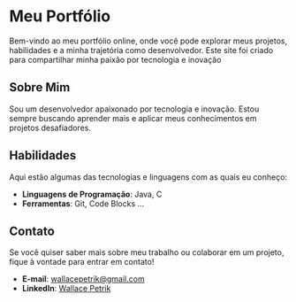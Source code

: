 # Meu Portfólio

Bem-vindo ao meu portfólio online, onde você pode explorar meus projetos, habilidades e a minha trajetória como desenvolvedor. Este site foi criado para compartilhar minha paixão por tecnologia e inovação

## Sobre Mim

Sou um desenvolvedor apaixonado por tecnologia e inovação. Estou sempre buscando aprender mais e aplicar meus conhecimentos em projetos desafiadores.

## Habilidades

Aqui estão algumas das tecnologias e linguagens com as quais eu conheço:

- **Linguagens de Programação**: Java, C
- **Ferramentas**: Git, Code Blocks
...

## Contato

Se você quiser saber mais sobre meu trabalho ou colaborar em um projeto, fique à vontade para entrar em contato!

- **E-mail**: wallacepetrik@gmail.com
- **LinkedIn**: [Wallace Petrik](https://www.linkedin.com/in/wallacepetrik/)
